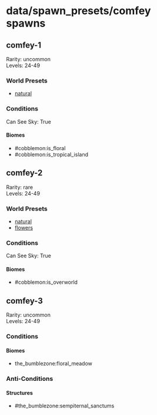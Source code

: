 # data/spawn_presets/comfey spawns  
  
## comfey-1  
Rarity: uncommon  
Levels: 24-49  
  
### World Presets  
* [natural](data/spawn_data/natural.md)  
  
### Conditions  
Can See Sky: True  
  
#### Biomes  
  * #cobblemon:is_floral
  * #cobblemon:is_tropical_island
  
  
## comfey-2  
Rarity: rare  
Levels: 24-49  
  
### World Presets  
* [natural](data/spawn_data/natural.md)  
* [flowers](data/spawn_data/flowers.md)  
  
### Conditions  
Can See Sky: True  
  
#### Biomes  
  * #cobblemon:is_overworld
  
  
## comfey-3  
Rarity: uncommon  
Levels: 24-49  
  
### Conditions  
  
#### Biomes  
  * the_bumblezone:floral_meadow
  
  
### Anti-Conditions  
  
#### Structures  
  * #the_bumblezone:sempiternal_sanctums
  

